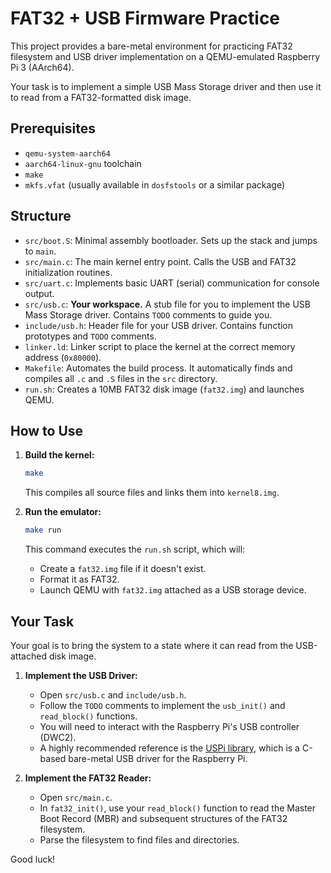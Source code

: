 # FAT32 + USB Firmware Practice

This project provides a bare-metal environment for practicing FAT32 filesystem and USB driver implementation on a QEMU-emulated Raspberry Pi 3 (AArch64).

Your task is to implement a simple USB Mass Storage driver and then use it to read from a FAT32-formatted disk image.

## Prerequisites

- `qemu-system-aarch64`
- `aarch64-linux-gnu` toolchain
- `make`
- `mkfs.vfat` (usually available in `dosfstools` or a similar package)

## Structure

- `src/boot.S`: Minimal assembly bootloader. Sets up the stack and jumps to `main`.
- `src/main.c`: The main kernel entry point. Calls the USB and FAT32 initialization routines.
- `src/uart.c`: Implements basic UART (serial) communication for console output.
- `src/usb.c`: **Your workspace.** A stub file for you to implement the USB Mass Storage driver. Contains `TODO` comments to guide you.
- `include/usb.h`: Header file for your USB driver. Contains function prototypes and `TODO` comments.
- `linker.ld`: Linker script to place the kernel at the correct memory address (`0x80000`).
- `Makefile`: Automates the build process. It automatically finds and compiles all `.c` and `.S` files in the `src` directory.
- `run.sh`: Creates a 10MB FAT32 disk image (`fat32.img`) and launches QEMU.

## How to Use

1.  **Build the kernel:**
    ```bash
    make
    ```
    This compiles all source files and links them into `kernel8.img`.

2.  **Run the emulator:**
    ```bash
    make run
    ```
    This command executes the `run.sh` script, which will:
    - Create a `fat32.img` file if it doesn't exist.
    - Format it as FAT32.
    - Launch QEMU with `fat32.img` attached as a USB storage device.

## Your Task

Your goal is to bring the system to a state where it can read from the USB-attached disk image.

1.  **Implement the USB Driver:**
    - Open `src/usb.c` and `include/usb.h`.
    - Follow the `TODO` comments to implement the `usb_init()` and `read_block()` functions.
    - You will need to interact with the Raspberry Pi's USB controller (DWC2).
    - A highly recommended reference is the [USPi library](https://github.com/rsta2/uspi), which is a C-based bare-metal USB driver for the Raspberry Pi.

2.  **Implement the FAT32 Reader:**
    - Open `src/main.c`.
    - In `fat32_init()`, use your `read_block()` function to read the Master Boot Record (MBR) and subsequent structures of the FAT32 filesystem.
    - Parse the filesystem to find files and directories.

Good luck!